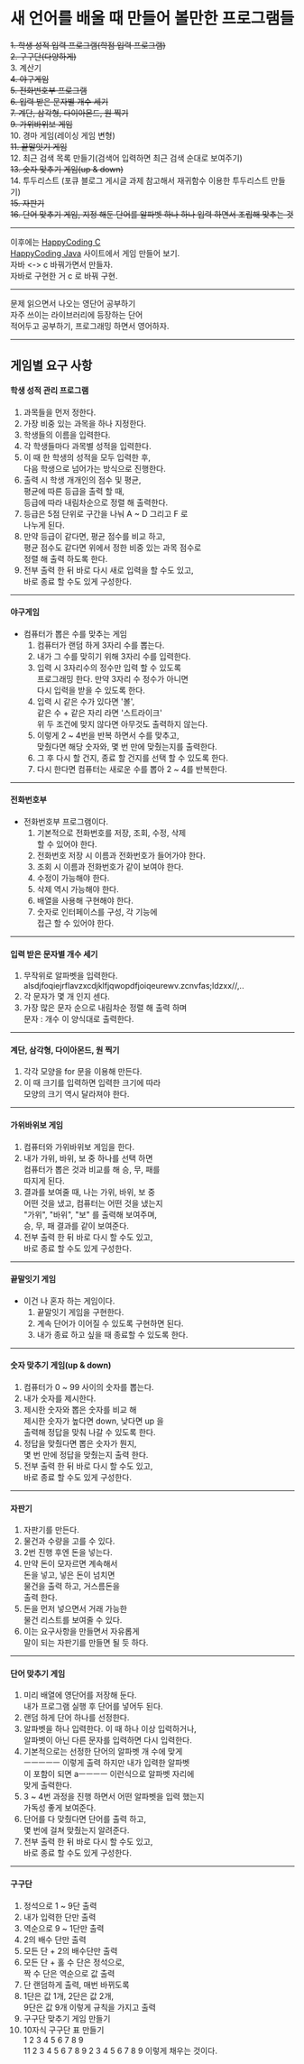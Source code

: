 # 새 언어를 배울 때 만들어 볼만한 프로그램들     
~~1. 학생 성적 입력 프로그램(학점 입력 프로그램)~~             
~~2. 구구단(다양하게)~~         
3. 계산기       
~~4. 야구게임~~         
~~5. 전화번호부 프로그램~~           
~~6. 입력 받은 문자별 개수 세기~~            
~~7. 계단, 삼각형, 다이아몬드, 원 찍기~~                
~~9. 가위바위보 게임~~       
10. 경마 게임(레이싱 게임 변형)      
~~11. 끝말잇기 게임~~        
12. 최근 검색 목록 만들기(검색어 입력하면 최근 검색 순대로 보여주기)             
~~13. 숫자 맞추기 게임(up & down)~~               
14. 투두리스트 (포큐 블로그 게시글 과제 참고해서 재귀함수 이용한 투두리스트 만들기)             
~~15. 자판기~~   
~~16. 단어 맞추기 게임, 지정 해둔 단어를 알파벳 하나 하나 입력 하면서 조립해 맞추는 것~~         
***
이후에는 [HappyCoding C](https://c.happycodings.com/)          
[HappyCoding Java](https://java.happycodings.com/)
사이트에서 게임 만들어 보기.         
자바  <->  c 바꿔가면서 만들자.    
자바로 구현한 거 c 로 바꿔 구현.         
***
문제 읽으면서 나오는 영단어 공부하기     
자주 쓰이는 라이브러리에 등장하는 단어         
적어두고 공부하기, 프로그래밍 하면서 영어하자. 
***     
## 게임별 요구 사항     
#### 학생 성적 관리 프로그램
1. 과목들을 먼저 정한다.         
2. 가장 비중 있는 과목을 하나 지정한다.           
3. 학생들의 이름을 입력한다.        
4. 각 학생들마다 과목별 성적을 입력한다.         
5. 이 때 한 학생의 성적을 모두 입력한 후,       
   다음 학생으로 넘어가는 방식으로 진행한다.          
5. 출력 시 학생 개개인의 점수 및 평균,       
   평균에 따른 등급을 출력 할 때,       
   등급에 따라 내림차순으로 정렬 해 출력한다.     
6. 등급은 5점 단위로 구간을 나눠 A ~ D 그리고 F 로      
   나누게 된다.        
7. 만약 등급이 같다면, 평균 점수를 비교 하고,     
   평균 점수도 같다면 위에서 정한 비중 있는 과목 점수로     
   정렬 해 출력 하도록 한다.       
8. 전부 출력 한 뒤 바로 다시 새로 입력을 할 수도 있고,      
   바로 종료 할 수도 있게 구성한다.     
***    
#### 야구게임         
* 컴퓨터가 뽑은 수를 맞추는 게임     
  1. 컴퓨터가 랜덤 하게 3자리 수를 뽑는다.     
  2. 내가 그 수를 맞히기 위해 3자리 수를 입력한다.     
  3. 입력 시 3자리수의 정수만 입력 할 수 있도록     
     프로그래밍 한다. 만약 3자리 수 정수가 아니면     
     다시 입력을 받을 수 있도록 한다.     
  4. 입력 시 같은 수가 있다면 '볼',      
     같은 수 + 같은 자리 라면 '스트라이크'      
     위 두 조건에 맞지 않다면 아무것도 출력하지 않는다.    
  5. 이렇게 2 ~ 4번을 반복 하면서 수를 맞추고,        
     맞췄다면 해당 숫자와, 몇 번 만에 맞췄는지를 출력한다.           
  6. 그 후 다시 할 건지, 종료 할 건지를 선택 할 수 있도록 한다.         
  7. 다시 한다면 컴퓨터는 새로운 수를 뽑아 2 ~ 4를 반복한다.          
***        
#### 전화번호부      
* 전화번호부 프로그램이다.      
  1. 기본적으로 전화번호를 저장, 조회, 수정, 삭제     
     할 수 있어야 한다.      
  2. 전화번호 저장 시 이름과 전화번호가 들어가야 한다.     
  3. 조회 시 이름과 전화번호가 같이 보여야 한다.       
  4. 수정이 가능해야 한다.      
  5. 삭제 역시 가능해야 한다.        
  6. 배열을 사용해 구현해야 한다.      
  7. 숫자로 인터페이스를 구성, 각 기능에     
     접근 할 수 있어야 한다.      
***      
#### 입력 받은 문자별 개수 세기       
1. 무작위로 알파벳을 입력한다.     
   alsdjfoqiejrflavzxcdjklfjqwopdfjoiqeurewv.zcnvfas;ldzxx//,..    
2. 각 문자가 몇 개 인지 센다.      
3. 가장 많은 문자 순으로 내림차순 정렬 해 출력 하며     
   문자 : 개수 이 양식대로 출력한다.      
***       
#### 계단, 삼각형, 다이아몬드, 원 찍기    
1. 각각 모양을 for 문을 이용해 만든다.     
2. 이 때 크기를 입력하면 입력한 크기에 따라    
   모양의 크기 역시 달라져야 한다.       
***     
#### 가위바위보 게임     
1. 컴퓨터와 가위바위보 게임을 한다.      
2. 내가 가위, 바위, 보 중 하나를 선택 하면     
   컴퓨터가 뽑은 것과 비교를 해 승, 무, 패를     
   따지게 된다.       
3. 결과를 보여줄 때, 나는 가위, 바위, 보 중     
   어떤 것을 냈고, 컴퓨터는 어떤 것을 냈는지     
   "가위", "바위", "보" 를 출력해 보여주며,     
   승, 무, 패 결과를 같이 보여준다.      
4. 전부 출력 한 뒤 바로 다시 할 수도 있고,      
   바로 종료 할 수도 있게 구성한다.  
***     
#### 끝말잇기 게임     
* 이건 나 혼자 하는 게임이다.     
  1. 끝말잇기 게임을 구현한다.        
  2. 계속 단어가 이어질 수 있도록 구현하면 된다.    
  3. 내가 종료 하고 싶을 때 종료할 수 있도록 한다.              
***   
#### 숫자 맞추기 게임(up & down)    
1. 컴퓨터가 0 ~ 99 사이의 숫자를 뽑는다.      
2. 내가 숫자를 제시한다.     
3. 제시한 숫자와 뽑은 숫자를 비교 해      
   제시한 숫자가 높다면 down, 낮다면 up 을      
   출력해 정답을 맞춰 나갈 수 있도록 한다.         
4. 정답을 맞췄다면 뽑은 숫자가 뭔지,     
   몇 번 만에 정답을 맞췄는지 출력 한다.     
5. 전부 출력 한 뒤 바로 다시 할 수도 있고,      
   바로 종료 할 수도 있게 구성한다.  
***      
#### 자판기    
1. 자판기를 만든다.     
2. 물건과 수량을 고를 수 있다.     
3. 2번 진행 후엔 돈을 넣는다.     
4. 만약 돈이 모자르면 계속해서    
   돈을 넣고, 넣은 돈이 넘치면    
   물건을 출력 하고, 거스름돈을     
   출력 한다.     
5. 돈을 먼저 넣으면서 거래 가능한    
   물건 리스트를 보여줄 수 있다.     
6. 이는 요구사항을 만들면서 자유롭게     
   말이 되는 자판기를 만들면 될 듯 하다.     
***      
#### 단어 맞추기 게임      
1. 미리 배열에 영단어를 저장해 둔다.    
   내가 프로그램 실행 후 단어를 넣어두 된다.     
2. 랜덤 하게 단어 하나를 선정한다.     
3. 알파벳을 하나 입력한다. 이 때 하나 이상 입력하거나,     
   알파벳이 아닌 다른 문자를 입력하면 다시 입력한다.        
4. 기본적으로는 선정한 단어의 알파벳 개 수에 맞게    
   ㅡㅡㅡㅡㅡ 이렇게 출력 하지만 내가 입력한 알파벳     
   이 포함이 되면 aㅡㅡㅡㅡ 이런식으로 알파벳 자리에    
   맞게 출력한다.     
5. 3 ~ 4번 과정을 진행 하면서 어떤 알파벳을 입력 했는지    
   가독성 좋게 보여준다.     
6. 단어를 다 맞췄다면 단어를 출력 하고,    
   몇 번에 걸쳐 맞췄는지 알려준다.      
7. 전부 출력 한 뒤 바로 다시 할 수도 있고,      
   바로 종료 할 수도 있게 구성한다.       
***   
#### 구구단    
1. 정석으로 1 ~ 9단 출력        
2. 내가 입력한 단만 출력      
3. 역순으로 9 ~ 1단만 출력       
4. 2의 배수 단만 출력      
5. 모든 단 + 2의 배수단만 출력      
6. 모든 단 + 홀 수 단은 정석으로,    
   짝 수 단은 역순으로 값 출력     
7. 단 랜덤하게 출력, 매번 바뀌도록     
8. 1단은 값 1개, 2단은 값 2개,      
   9단은 값 9개 이렇게 규칙을 가지고 출력     
9. 구구단 맞추기 게임 만들기     
10. 10자식 구구단 표 만들기     
    1 2 3 4 5 6 7 8 9      
   11 2 3 4 5 6 7 8 9
   2
   3
   4
   5
   6
   7
   8
   9
   이렇게 채우는 것이다.
